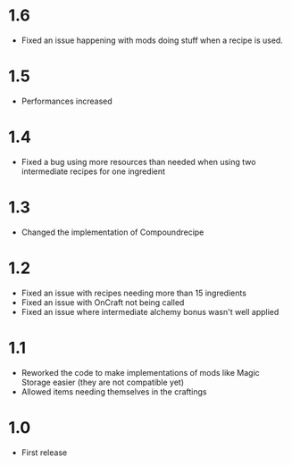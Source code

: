 # 1.6 
* Fixed an issue happening with mods doing stuff when a recipe is used.

# 1.5
* Performances increased

# 1.4
* Fixed a bug using more resources than needed when using two intermediate recipes for one ingredient

# 1.3
* Changed the implementation of Compoundrecipe

# 1.2
* Fixed an issue with recipes needing more than 15 ingredients
* Fixed an issue with OnCraft not being called
* Fixed an issue where intermediate alchemy bonus wasn't well applied

# 1.1
* Reworked the code to make implementations of mods like Magic Storage easier (they are not compatible yet)
* Allowed items needing themselves in the craftings

# 1.0
* First release